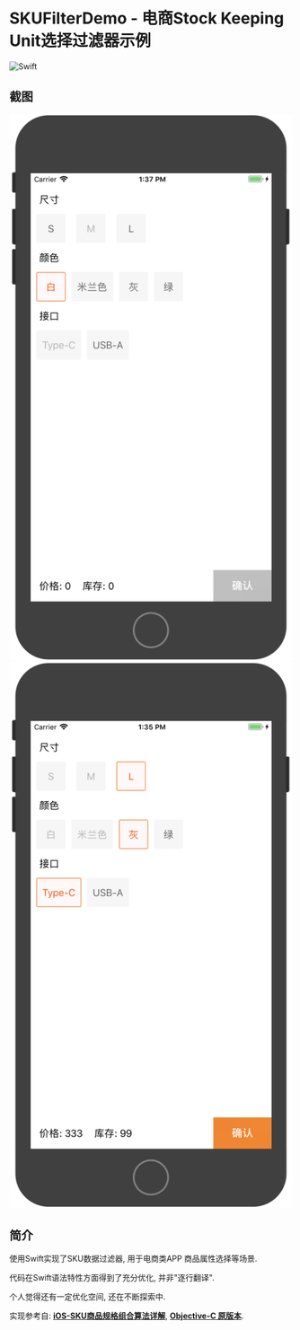 # SKUFilterDemo - 电商Stock Keeping Unit选择过滤器示例

![Swift](https://img.shields.io/badge/Swift-4.2-orange.svg)

## 截图

![iPhone8Plus](Resources/demo1.png)
![iPhone8Plus](Resources/demo2.png)

## 简介

使用Swift实现了SKU数据过滤器, 用于电商类APP 商品属性选择等场景.

代码在Swift语法特性方面得到了充分优化, 并非"逐行翻译".

个人觉得还有一定优化空间, 还在不断探索中.

实现参考自: __[iOS-SKU商品规格组合算法详解](https://www.jianshu.com/p/295737e2ac77)__, __[Objective-C 原版本](https://github.com/SunriseOYR/SKUDataFilter)__.

